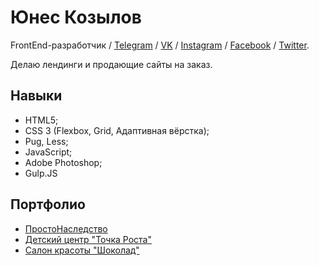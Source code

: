 # Юнес Козылов

FrontEnd-разработчик / [Telegram](https://t.me/Yunehs) / [VK](https://vk.com/yunehskozylov) / [Instagram](https://www.instagram.com/y.kozylov) / [Facebook](https://www.facebook.com/yunehs.kozylov) / [Twitter](https://twitter.com/YunehsKozylov).

Делаю лендинги и продающие сайты на заказ.

## Навыки

* HTML5;
* CSS 3 (Flexbox, Grid, Адаптивная вёрстка);
* Pug, Less;
* JavaScript;
* Adobe Photoshop;
* Gulp.JS

## Портфолио

* [ПростоНаследство](http://prostonasledstvo.ru/)
* [Детский центр "Точка Роста"](http://deti-tr.ru/)
* [Салон красоты "Шоколад"](http://chocolate-sp.ru/) 
